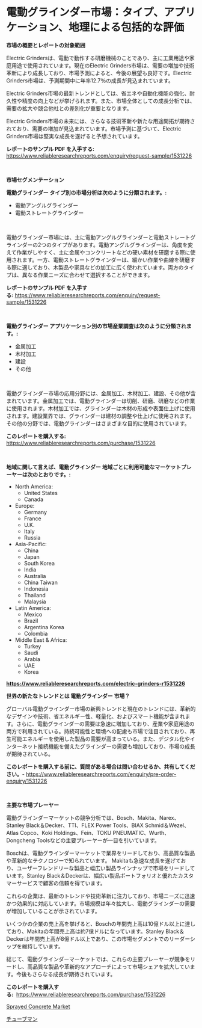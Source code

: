 <p><h1>電動グラインダー市場：タイプ、アプリケーション、地理による包括的な評価</h1></p><p><strong>市場の概要とレポートの対象範囲</strong></p>
<p><p>Electric Grindersは、電動で動作する研磨機械のことであり、主に工業用途や家庭用途で使用されています。現在のElectric Grinders市場は、需要の増加や技術革新により成長しており、市場予測によると、今後の展望も良好です。Electric Grinders市場は、予測期間中に年率12.7％の成長が見込まれています。</p><p>Electric Grinders市場の最新トレンドとしては、省エネや自動化機能の強化、耐久性や精度の向上などが挙げられます。また、市場全体としての成長分析では、需要の拡大や競合他社との差別化が重要となります。</p><p>Electric Grinders市場の未来には、さらなる技術革新や新たな用途開拓が期待されており、需要の増加が見込まれています。市場予測に基づいて、Electric Grinders市場は堅実な成長を遂げると予想されています。</p></p>
<p><strong>レポートのサンプル PDF を入手する:</strong> <a href="https://www.reliableresearchreports.com/enquiry/request-sample/1531226">https://www.reliableresearchreports.com/enquiry/request-sample/1531226</a></p>
<p>&nbsp;</p>
<p><strong>市場セグメンテーション</strong></p>
<p><strong>電動グラインダー タイプ別の市場分析は次のように分類されます。:</strong></p>
<p><ul><li>電動アングルグラインダー</li><li>電動ストレートグラインダー</li></ul></p>
<p>&nbsp;</p>
<p><p>電動グラインダー市場には、主に電動アングルグラインダーと電動ストレートグラインダーの2つのタイプがあります。電動アングルグラインダーは、角度を変えて作業がしやすく、主に金属やコンクリートなどの硬い素材を研磨する際に使用されます。一方、電動ストレートグラインダーは、細かい作業や曲線を研磨する際に適しており、木製品や家具などの加工に広く使われています。両方のタイプは、異なる作業ニーズに合わせて選択することができます。</p></p>
<p><strong>レポートのサンプル PDF を入手する:</strong>&nbsp;<a href="https://www.reliableresearchreports.com/enquiry/request-sample/1531226">https://www.reliableresearchreports.com/enquiry/request-sample/1531226</a></p>
<p>&nbsp;</p>
<p><strong> 電動グラインダー アプリケーション別の市場産業調査は次のように分類されます。:</strong></p>
<p><ul><li>金属加工</li><li>木材加工</li><li>建設</li><li>その他</li></ul></p>
<p>&nbsp;</p>
<p><p>電動グラインダー市場の応用分野には、金属加工、木材加工、建設、その他が含まれています。金属加工では、電動グラインダーは切削、研磨、研磨などの作業に使用されます。木材加工では、グラインダーは木材の形成や表面仕上げに使用されます。建設業界では、グラインダーは建材の調整や仕上げに使用されます。その他の分野では、電動グラインダーはさまざまな目的に使用されています。</p></p>
<p><strong>このレポートを購入する:</strong>&nbsp; <a href="https://www.reliableresearchreports.com/purchase/1531226">https://www.reliableresearchreports.com/purchase/1531226</a></p>
<p>&nbsp;</p>
<p><strong>地域に関して言えば、電動グラインダー 地域ごとに利用可能なマーケットプレーヤーは次のとおりです。:</strong></p>
<p><ul>
    <li>
        North America:
        <ul>
            <li>United States</li>
            <li>Canada</li>
        </ul>
    </li>
    <li>
        Europe:
        <ul>
            <li>Germany</li>
            <li>France</li>
            <li>U.K.</li>
            <li>Italy</li>
            <li>Russia</li>
        </ul>
    </li>
    <li>
        Asia-Pacific:
        <ul>
            <li>China</li>
            <li>Japan</li>
            <li>South Korea</li>
            <li>India</li>
            <li>Australia</li>
            <li>China Taiwan</li>
            <li>Indonesia</li>
            <li>Thailand</li>
            <li>Malaysia</li>
        </ul>
    </li>
    <li>
        Latin America:
        <ul>
            <li>Mexico</li>
            <li>Brazil</li>
            <li>Argentina Korea</li>
            <li>Colombia</li>
        </ul>
    </li>
    <li>
        Middle East & Africa:
        <ul>
            <li>Turkey</li>
            <li>Saudi</li>
            <li>Arabia</li>
            <li>UAE</li>
            <li>Korea</li>
        </ul>
    </li>
    </ul></p>
<p><strong><a href="https://www.reliableresearchreports.com/electric-grinders-r1531226">https://www.reliableresearchreports.com/electric-grinders-r1531226</a></strong>&nbsp;</p>
<p><strong>世界の新たなトレンドとは 電動グラインダー 市場？</strong></p>
<p><p>グローバル電動グラインダー市場の新興トレンドと現在のトレンドには、革新的なデザインや技術、省エネルギー性、軽量化、およびスマート機能が含まれます。さらに、電動グラインダーの需要は急速に増加しており、産業や家庭用途の両方で利用されている。持続可能性と環境への配慮も市場で注目されており、再生可能エネルギーを使用した製品の需要が高まっている。また、デジタル化やインターネット接続機能を備えたグラインダーの需要も増加しており、市場の成長が期待されている。</p></p>
<p><strong>このレポートを購入する前に、質問がある場合は問い合わせるか、共有してください。</strong>- <a href="https://www.reliableresearchreports.com/enquiry/pre-order-enquiry/1531226">https://www.reliableresearchreports.com/enquiry/pre-order-enquiry/1531226</a></p>
<p>&nbsp;</p>
<p><strong>主要な市場プレーヤー</strong></p>
<p><p>電動グラインダーマーケットの競争分析では、Bosch、Makita、Narex、Stanley Black＆Decker、TTI、FLEX Power Tools、BIAX Schmid＆Wezel、Atlas Copco、Koki Holdings、Fein、TOKU PNEUMATIC、Wurth、Dongcheng Toolsなどの主要プレーヤーが一目を引いています。</p><p>Boschは、電動グラインダーマーケットで業界をリードしており、高品質な製品や革新的なテクノロジーで知られています。 Makitaも急速な成長を遂げており、ユーザーフレンドリーな製品と幅広い製品ラインナップで市場をリードしています。Stanley Black＆Deckerは、幅広い製品ポートフォリオと優れたカスタマーサービスで顧客の信頼を得ています。</p><p>これらの企業は、最新のトレンドや技術革新に注力しており、市場ニーズに迅速かつ効果的に対応しています。市場規模は年々拡大し、電動グラインダーの需要が増加していることが示されています。</p><p>いくつかの企業の売上高を挙げると、Boschの年間売上高は10億ドル以上に達しており、Makitaの年間売上高は約7億ドルになっています。Stanley Black＆Deckerは年間売上高が8億ドル以上であり、この市場セグメントでのリーダーシップを維持しています。</p><p>総じて、電動グラインダーマーケットでは、これらの主要プレーヤーが競争をリードし、高品質な製品や革新的なアプローチによって市場シェアを拡大しています。今後もさらなる成長が期待されています。</p></p>
<p><strong>このレポートを購入する:</strong>&nbsp;&nbsp;<a href="https://www.reliableresearchreports.com/purchase/1531226">https://www.reliableresearchreports.com/purchase/1531226</a></p>
<p><p><a href="https://pretty-mail-caf.notion.site/Sprayed-Concrete-Market-Size-Reflecting-a-Forecast-Till-2031-Market-By-Type-By-Application-and-By--a2097516592445ae9ebd9f1ae0311938">Sprayed Concrete Market</a></p><p><a href="https://github.com/SarahFahey88/Market-Research-Report-List-1/blob/main/191468521739.md">チューブマン</a></p></p>